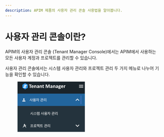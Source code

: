 ```yaml
---
description: APIM 제품의 사용자 관리 콘솔 사용법을 알아봅니다.
---
```


# 사용자 관리 콘솔이란?

APIM의 사용자 관리 콘솔 (Tenant Manager Console)에서는 APIM에서 사용하는 모든 사용자 계정과 프로젝트를 관리할 수 있습니다.

사용자 관리 콘솔에서는 시스템 사용자 관리와 프로젝트 관리 두 가지 메뉴로 나누어 기능을 확인할 수 있습니다.

<figure><img src="../.gitbook/assets/image (23).png" alt=""><figcaption></figcaption></figure>

